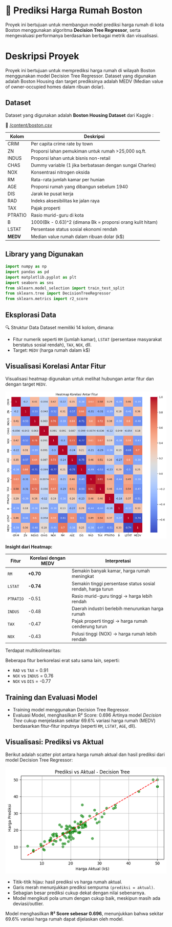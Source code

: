 # 🏡 Prediksi Harga Rumah Boston

Proyek ini bertujuan untuk membangun model prediksi harga rumah di kota Boston menggunakan algoritma **Decision Tree Regressor**, serta mengevaluasi performanya berdasarkan berbagai metrik dan visualisasi.

# Deskripsi Proyek
Proyek ini bertujuan untuk memprediksi harga rumah di wilayah Boston menggunakan model Decision Tree Regressor. Dataset yang digunakan
adalah Boston Housing dan target prediksinya adalah MEDV (Median value of owner-occupied homes dalam ribuan dolar).

## Dataset

Dataset yang digunakan adalah **Boston Housing Dataset** dari Kaggle :

📁  [/content/boston.csv](https://www.kaggle.com/datasets/vivek468/superstore-dataset-final)

| Kolom    | Deskripsi                                                  |
| -------- | ---------------------------------------------------------- |
| CRIM     | Per capita crime rate by town                              |
| ZN       | Proporsi lahan pemukiman untuk rumah >25,000 sq.ft.        |
| INDUS    | Proporsi lahan untuk bisnis non-retail                     |
| CHAS     | Dummy variable (1 jika berbatasan dengan sungai Charles)   |
| NOX      | Konsentrasi nitrogen oksida                                |
| RM       | Rata-rata jumlah kamar per hunian                          |
| AGE      | Proporsi rumah yang dibangun sebelum 1940                  |
| DIS      | Jarak ke pusat kerja                                       |
| RAD      | Indeks aksesibilitas ke jalan raya                         |
| TAX      | Pajak properti                                             |
| PTRATIO  | Rasio murid-guru di kota                                   |
| B        | 1000(Bk - 0.63)^2 (dimana Bk = proporsi orang kulit hitam) |
| LSTAT    | Persentase status sosial ekonomi rendah                    |
| **MEDV** | Median value rumah dalam ribuan dolar (k$)                 |

## Library yang Digunakan

```python
import numpy as np
import pandas as pd
import matplotlib.pyplot as plt
import seaborn as sns
from sklearn.model_selection import train_test_split
from sklearn.tree import DecisionTreeRegressor
from sklearn.metrics import r2_score
```

## Eksplorasi Data
🔍 Struktur Data
Dataset memiliki 14 kolom, dimana:
- Fitur numerik seperti `RM` (jumlah kamar), `LSTAT` (persentase masyarakat berstatus sosial rendah), `TAX`, `NOX`, dll.
- Target: `MEDV` (harga rumah dalam k$)

## Visualisasi Korelasi Antar Fitur
Visualisasi heatmap digunakan untuk melihat hubungan antar fitur dan dengan target `MEDV`.
<p align="center">
  <img src="images/heatmap.png" width="600"><br>
</p>

**Insight dari Heatmap:**

| Fitur     | Korelasi dengan MEDV | Interpretasi                                                |
| --------- | -------------------- | ----------------------------------------------------------- |
| `RM`      | **+0.70**            | Semakin banyak kamar, harga rumah meningkat                 |
| `LSTAT`   | **-0.74**            | Semakin tinggi persentase status sosial rendah, harga turun |
| `PTRATIO` | -0.51                | Rasio murid-guru tinggi → harga lebih rendah                |
| `INDUS`   | -0.48                | Daerah industri berlebih menurunkan harga rumah             |
| `TAX`     | -0.47                | Pajak properti tinggi → harga rumah cenderung turun         |
| `NOX`     | -0.43                | Polusi tinggi (NOX) → harga rumah lebih rendah              |

Terdapat multikolinearitas:

Beberapa fitur berkorelasi erat satu sama lain, seperti:
- `RAD` vs `TAX` = 0.91
- `NOX` vs `INDUS` = 0.76
- `NOX` vs `DIS` = -0.77

## Training dan Evaluasi Model
- Training model menggunakan Decision Tree Regressor.
- Evaluasi Model, menghasilkan
  R² Score: 0.696
  Artinya model *Decision Tree* cukup menjelaskan sekitar 69.6% variasi harga rumah (MEDV) berdasarkan fitur-fitur inputnya (seperti `RM`, `LSTAT`, `AGE`, dll).

## Visualisasi: Prediksi vs Aktual
Berikut adalah scatter plot antara harga rumah aktual dan hasil prediksi dari model Decision Tree Regressor:

![Prediksi vs Aktual](images/prediksi_vs_aktual.png)

- Titik-titik hijau: hasil prediksi vs harga rumah aktual.
- Garis merah menunjukkan prediksi sempurna `(prediksi = aktual)`.
- Sebagian besar prediksi cukup dekat dengan nilai sebenarnya.
- Model mengikuti pola umum dengan cukup baik, meskipun masih ada deviasi/outlier.

Model menghasilkan **R² Score sebesar 0.696**, menunjukkan bahwa sekitar 69.6% variasi harga rumah dapat dijelaskan oleh model.



